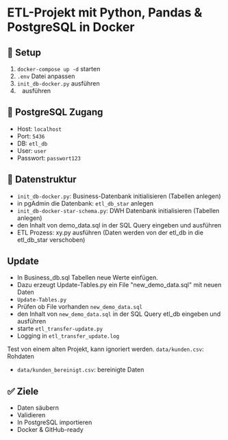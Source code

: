 # ETL-Projekt mit Python, Pandas & PostgreSQL in Docker

## 🔧 Setup

1. `docker-compose up -d` starten
2. `.env` Datei anpassen
3. `init_db-docker.py` ausführen
4. ` ` ausführen

## 🐘 PostgreSQL Zugang

- Host: `localhost`
- Port: `5436`
- DB: `etl_db`
- User: `user`
- Passwort: `passwort123`

## 📁 Datenstruktur

- `init_db-docker.py`: Business-Datenbank initialisieren (Tabellen anlegen) 
-  in pgAdmin die Datenbank: `etl_db_star` anlegen
- `init_db-docker-star-schema.py`: DWH Datenbank initialisieren (Tabellen anlegen) 
-  den Inhalt von demo_data.sql in der SQL Query eingeben und ausführen
- ETL Prozess: xy.py ausführen (Daten werden von der etl_db in die etl_db_star verschoben)

## Update 
- In Business_db.sql Tabellen neue Werte einfügen. 
- Dazu erzeugt Update-Tables.py ein File "new_demo_data.sql" mit neuen Daten
- `Update-Tables.py`
- Prüfen ob File vorhanden `new_demo_data.sql`
- den Inhalt von `new_demo_data.sql` in der SQL Query etl_db eingeben und ausführen
- starte `etl_transfer-update.py`
- Logging in `etl_transfer_update.log`



Test von einem alten Projekt, kann ignoriert werden.
`data/kunden.csv`: Rohdaten
- `data/kunden_bereinigt.csv`: bereinigte Daten

## ✅ Ziele

- Daten säubern
- Validieren
- In PostgreSQL importieren
- Docker & GitHub-ready
